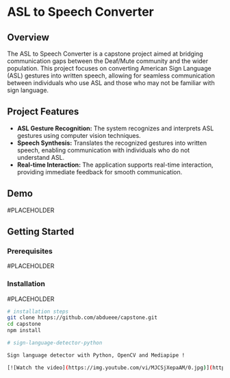 # ASL to Speech Converter

## Overview

The ASL to Speech Converter is a capstone project aimed at bridging communication gaps between the Deaf/Mute community and the wider population. This project focuses on converting American Sign Language (ASL) gestures into written speech, allowing for seamless communication between individuals who use ASL and those who may not be familiar with sign language.

## Project Features

- **ASL Gesture Recognition:** The system recognizes and interprets ASL gestures using computer vision techniques.
- **Speech Synthesis:** Translates the recognized gestures into written speech, enabling communication with individuals who do not understand ASL.
- **Real-time Interaction:** The application supports real-time interaction, providing immediate feedback for smooth communication.

## Demo

#PLACEHOLDER

## Getting Started

### Prerequisites

#PLACEHOLDER

### Installation

#PLACEHOLDER

```bash
# installation steps
git clone https://github.com/abdueee/capstone.git
cd capstone
npm install

# sign-language-detector-python

Sign language detector with Python, OpenCV and Mediapipe !

[![Watch the video](https://img.youtube.com/vi/MJCSjXepaAM/0.jpg)](https://www.youtube.com/watch?v=MJCSjXepaAM)
